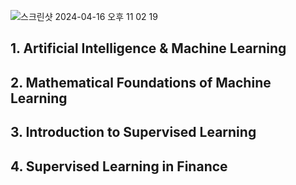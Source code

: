 ![스크린샷 2024-04-16 오후 11 02 19](https://github.com/EloyYang/study/assets/153364214/3520dbc2-6485-4217-9ea5-37cd28f92435)

## 1. Artificial Intelligence & Machine Learning
## 2. Mathematical Foundations of Machine Learning
## 3. Introduction to Supervised Learning
## 4. Supervised Learning in Finance
